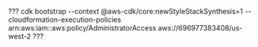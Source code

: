 ???
cdk bootstrap --context @aws-cdk/core:newStyleStackSynthesis=1 --cloudformation-execution-policies arn:aws:iam::aws:policy/AdministratorAccess aws://696977383408/us-west-2
???
